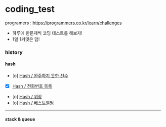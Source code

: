 # coding_test

programers : https://programmers.co.kr/learn/challenges

- 하루에 한문제씩 코딩 테스트를 해보자!
- 1일 1커밋은 덤!

### history

#### hash
- [o] [Hash / 완주하지 못한 선수](https://github.com/yjkim0083/coding_test/blob/main/programers/hash/md/hash_1.md)
- [x] [Hash / 전화번호 목록](https://github.com/yjkim0083/coding_test/blob/main/programers/hash/md/hash_2.md)
- [o] [Hash / 위장](https://github.com/yjkim0083/coding_test/blob/main/programers/hash/md/hash_3.md)
- [o] [Hash / 베스트엘범](https://github.com/yjkim0083/coding_test/blob/main/programers/hash/md/hash_4.md)
---
#### stack & queue

